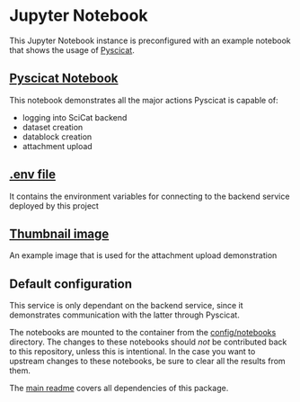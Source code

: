 # Jupyter Notebook

This Jupyter Notebook instance is preconfigured with an example notebook that shows the usage of [Pyscicat](https://github.com/scicatproject/pyscicat).

## [Pyscicat Notebook](./config/notebooks/pyscicat.ipynb)
This notebook demonstrates all the major actions Pyscicat is capable of: 
 * logging into SciCat backend
 * dataset creation
 * datablock creation
 * attachment upload

## [.env file](./config/.env)
It contains the environment variables for connecting to the backend service deployed by this project

## [Thumbnail image](./config/notebooks/example_files/thumbnail.png)
An example image that is used for the attachment upload demonstration

## Default configuration
This service is only dependant on the backend service, since it demonstrates communication with the latter through Pyscicat.

The notebooks are mounted to the container from the [config/notebooks](config/notebooks/) directory. The changes to these notebooks should *not* be contributed back to this repository, unless this is intentional. In the case you want to upstream changes to these notebooks, be sure to clear all the results from them.

The [main readme](../../README.md) covers all dependencies of this package.
